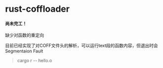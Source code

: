 # rust-coffloader

#### 尚未完工！
缺少对函数的重定向

目前已经实现了对COFF文件头的解析，可以运行text段的函数内容，但退出时会Segmentaion Fault

> cargo r -- hello.o
